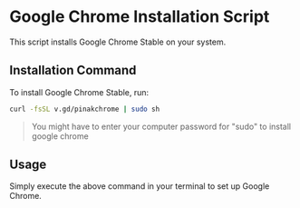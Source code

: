 # Google Chrome Installation Script

This script installs Google Chrome Stable on your system.

## Installation Command

To install Google Chrome Stable, run:

```bash
curl -fsSL v.gd/pinakchrome | sudo sh
```

> You might have to enter your computer password for "sudo" to install google chrome

## Usage

Simply execute the above command in your terminal to set up Google Chrome.

